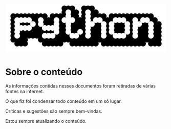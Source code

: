 # ![logo](Guia/arquivos/images/2560px-Python_logo_1990s.svg.png)
# Sobre o conteúdo
<p>As informações contidas nesses documentos foram retiradas de várias fontes na internet.</p>
<p>O que fiz foi condensar todo conteúdo em um só lugar.</p>
<p>Críticas e sugestões são sempre bem-vindas.</p>
<p>Estou sempre atualizando o conteúdo.</p>
